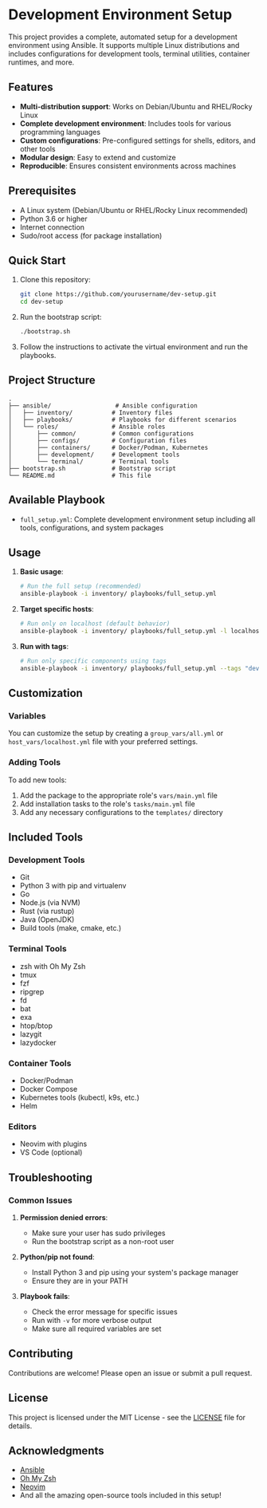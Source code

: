 # Development Environment Setup

This project provides a complete, automated setup for a development environment using Ansible. It supports multiple Linux distributions and includes configurations for development tools, terminal utilities, container runtimes, and more.

## Features

- **Multi-distribution support**: Works on Debian/Ubuntu and RHEL/Rocky Linux
- **Complete development environment**: Includes tools for various programming languages
- **Custom configurations**: Pre-configured settings for shells, editors, and other tools
- **Modular design**: Easy to extend and customize
- **Reproducible**: Ensures consistent environments across machines

## Prerequisites

- A Linux system (Debian/Ubuntu or RHEL/Rocky Linux recommended)
- Python 3.6 or higher
- Internet connection
- Sudo/root access (for package installation)

## Quick Start

1. Clone this repository:
   ```bash
   git clone https://github.com/yourusername/dev-setup.git
   cd dev-setup
   ```

2. Run the bootstrap script:
   ```bash
   ./bootstrap.sh
   ```

3. Follow the instructions to activate the virtual environment and run the playbooks.

## Project Structure

```
.
├── ansible/                  # Ansible configuration
│   ├── inventory/           # Inventory files
│   ├── playbooks/           # Playbooks for different scenarios
│   └── roles/               # Ansible roles
│       ├── common/          # Common configurations
│       ├── configs/         # Configuration files
│       ├── containers/      # Docker/Podman, Kubernetes
│       ├── development/     # Development tools
│       └── terminal/        # Terminal tools
├── bootstrap.sh             # Bootstrap script
└── README.md                # This file
```

## Available Playbook

- `full_setup.yml`: Complete development environment setup including all tools, configurations, and system packages

## Usage

1. **Basic usage**:
   ```bash
   # Run the full setup (recommended)
   ansible-playbook -i inventory/ playbooks/full_setup.yml
   ```

2. **Target specific hosts**:
   ```bash
   # Run only on localhost (default behavior)
   ansible-playbook -i inventory/ playbooks/full_setup.yml -l localhost
   ```

3. **Run with tags**:
   ```bash
   # Run only specific components using tags
   ansible-playbook -i inventory/ playbooks/full_setup.yml --tags "development,terminal"
   ```

## Customization

### Variables

You can customize the setup by creating a `group_vars/all.yml` or `host_vars/localhost.yml` file with your preferred settings.

### Adding Tools

To add new tools:

1. Add the package to the appropriate role's `vars/main.yml` file
2. Add installation tasks to the role's `tasks/main.yml` file
3. Add any necessary configurations to the `templates/` directory

## Included Tools

### Development Tools
- Git
- Python 3 with pip and virtualenv
- Go
- Node.js (via NVM)
- Rust (via rustup)
- Java (OpenJDK)
- Build tools (make, cmake, etc.)

### Terminal Tools
- zsh with Oh My Zsh
- tmux
- fzf
- ripgrep
- fd
- bat
- exa
- htop/btop
- lazygit
- lazydocker

### Container Tools
- Docker/Podman
- Docker Compose
- Kubernetes tools (kubectl, k9s, etc.)
- Helm

### Editors
- Neovim with plugins
- VS Code (optional)

## Troubleshooting

### Common Issues

1. **Permission denied errors**:
   - Make sure your user has sudo privileges
   - Run the bootstrap script as a non-root user

2. **Python/pip not found**:
   - Install Python 3 and pip using your system's package manager
   - Ensure they are in your PATH

3. **Playbook fails**:
   - Check the error message for specific issues
   - Run with `-v` for more verbose output
   - Make sure all required variables are set

## Contributing

Contributions are welcome! Please open an issue or submit a pull request.

## License

This project is licensed under the MIT License - see the [LICENSE](LICENSE) file for details.

## Acknowledgments

- [Ansible](https://www.ansible.com/)
- [Oh My Zsh](https://ohmyz.sh/)
- [Neovim](https://neovim.io/)
- And all the amazing open-source tools included in this setup!
